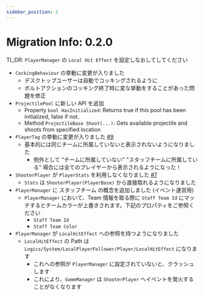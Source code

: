 ```yaml
---
sidebar_position: 1
---
```


# Migration Info: 0.2.0

TL;DR: `PlayerManager` の `Local Hit Effect` を設定しなおしてしてください

- `CockingBehaviour` の挙動に変更が入りました
    - デスクトップユーザーは自動でコッキングされるように
    - ボルトアクションのコッキング終了時に変な挙動をすることがあった問題を修正
- `ProjectilePool` に新しい API を追加
    - Property `bool HasInitialized`: Returns true if this pool has been initialized, false if not.
    - Method `ProjectileBase Shoot(...)`: Gets available projectile and shoots from specified location
- `PlayerTag` の挙動に変更が入りました [#9](https://github.com/Centurion-Creative-Connect/System/issues/9)
    - 基本的には同じチームに所属していないと表示されないようになりました
        - 例外として
          "チームに所属していない"
          "スタッフチームに所属している"
          場合には全てのプレイヤーから表示されるようになった！
- `ShooterPlayer` が `PlayerStats`
  を利用しなくなりました [#7](https://github.com/Centurion-Creative-Connect/System/issues/7)
    - `Stats` は `ShooterPlayer(PlayerBase)` から直接取れるようになりました
- `PlayerManager` に スタッフチーム の概念を追加しました (イベント運営用)
    - `PlayerManager` において、Team 情報を取る際に `Staff Team Id` にマッチするとチームカラーが上書きされます。下記のプロパティをご参照ください
        - `Staff Team Id`
        - `Staff Team Color`
- `PlayerManager` が `LocalHitEffect` への参照を持つようになりました
    - `LocalHitEffect` の Path は `Logics/System/LocalPlayerFollower/Player/LocalHitEffect` になります
        - これへの参照が `PlayerManager` に設定されていないと、クラッシュします
        - これにより、`GameManager` は `ShooterPlayer` へイベントを発火することがなくなります
